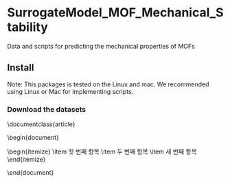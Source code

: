 # SurrogateModel_MOF_Mechanical_Stability
Data and scripts for predicting the mechanical properties of MOFs

## Install

Note: This packages is tested on the Linux and mac. We recommended using Linux or Mac for implementing scripts.

### Download the datasets

\documentclass{article}

\begin{document}

\begin{itemize}
  \item 첫 번째 항목
  \item 두 번째 항목
  \item 세 번째 항목
\end{itemize}

\end{document}
